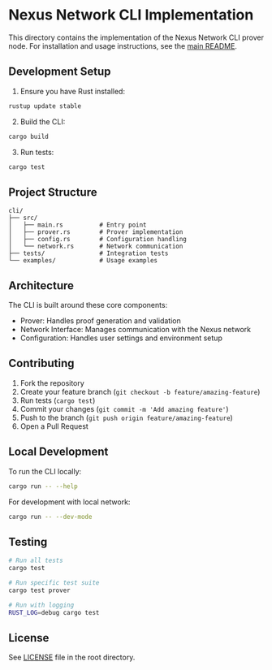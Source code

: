 # Nexus Network CLI Implementation

This directory contains the implementation of the Nexus Network CLI prover node. For installation and usage instructions, see the [main README](../../README.md).

## Development Setup

1. Ensure you have Rust installed:
```bash
rustup update stable
```

2. Build the CLI:
```bash
cargo build
```

3. Run tests:
```bash
cargo test
```

## Project Structure

```
cli/
├── src/
│   ├── main.rs          # Entry point
│   ├── prover.rs        # Prover implementation
│   ├── config.rs        # Configuration handling
│   └── network.rs       # Network communication
├── tests/               # Integration tests
└── examples/            # Usage examples
```

## Architecture

The CLI is built around these core components:
- Prover: Handles proof generation and validation
- Network Interface: Manages communication with the Nexus network
- Configuration: Handles user settings and environment setup

## Contributing

1. Fork the repository
2. Create your feature branch (`git checkout -b feature/amazing-feature`)
3. Run tests (`cargo test`)
4. Commit your changes (`git commit -m 'Add amazing feature'`)
5. Push to the branch (`git push origin feature/amazing-feature`)
6. Open a Pull Request

## Local Development

To run the CLI locally:
```bash
cargo run -- --help
```

For development with local network:
```bash
cargo run -- --dev-mode
```

## Testing

```bash
# Run all tests
cargo test

# Run specific test suite
cargo test prover

# Run with logging
RUST_LOG=debug cargo test
```

## License

See [LICENSE](../../LICENSE) file in the root directory.
